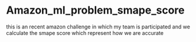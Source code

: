 # Amazon_ml_problem_smape_score
this is an recent amazon challenge in which my team is participated and we calculate the smape score which represent how we are accurate 
